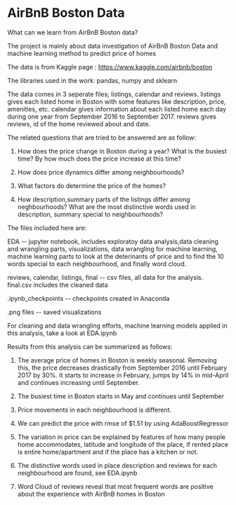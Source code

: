 # AirBnB Boston Data
What can we learn from AirBnB Boston data?

The project is mainly about data investigation of AirBnB Boston Data and 
machine learning method to predict price of homes

The data is from Kaggle page : https://www.kaggle.com/airbnb/boston

The libraries used in the work: 
pandas, numpy and sklearn

The data comes in 3 seperate files; listings, calendar and reviews. listings 
gives each listed home in Boston with some features like description, price, 
amenities, etc. calendar gives information about each listed home each day 
during one year from September 2016 to September 2017. reviews gives reviews,
id of the home reviewed about and date. 

The related questions that are tried to be answered are as follow:

1. How does the price change in Boston during a year? What is the busiest time?
By how much does the price increase at this time?

2. How does price dynamics differ among neighbourhoods?

3. What factors do determine the price of the homes? 

4. How description,summary parts of the listings differ among neghbourhoods? 
What are the most distinctive words used in description, summary special to 
neighbourhoods?

The files included here are:

EDA -- jupyter notebook, includes exploratoy data analysis,data cleaning and 
wrangling parts, visualizations, data wrangling for machine learning, machine
learning parts to look at the deterinants of price and to find the 10 words 
special to each neighbourhood, and finally word cloud.

reviews, calendar, listings, final -- csv files, all data for the analysis. 
final.csv includes the cleaned data

.ipynb_checkpoints -- checkpoints created in Anaconda

.png files -- saved visualizations

For cleaning and data wrangling efforts, machine learning models applied in 
this analysis, take a look at EDA.ipynb


Results from this analysis can be summarized as follows:

1. The average price of homes in Boston is weekly seasonal. Removing this, the 
price decreases drastically from September 2016 until February 2017 by 30%. 
It starts to increase in February, jumps by 14% in mid-April and continues 
increasing until September. 

2. The busiest time in Boston starts in May and continues until September

3. Price movements in each neighbourhood is different.

4. We can predict the price with rmse of $1.51 by using AdaBoostRegressor

5. The variation in price can be explained by features of how many people home
accommodates, latitude and longitude of the place, if rented place is entire 
home/apartment and if the place has a kitchen or not. 

6. The distinctive words used in place description and reviews for each
neighbourhood are found, see EDA.ipynb

7. Word Cloud of reviews reveal that most frequent words are positive about the
experience with AirBnB homes in Boston










